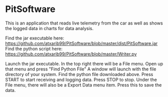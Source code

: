 # PitSoftware
This is an application that reads live telemetry from the car as well as shows the logged data in charts for data analysis.

Find the jar executable here: https://github.com/atxarib99/PitSoftware/blob/master/dist/PitSoftware.jar
Find the python script here: https://github.com/atxarib99/PitSoftware/blob/master/Writer.py

Launch the jar executable. 
In the top right there will be a File menu. Open up that menu and press "Find Python File"
A window will launch with the file directory of your system. Find the python file downloaded above.
Press START to start receiving and logging data. Press STOP to stop.
Under the File menu, there will also be a Export Data menu item. Press this to save the data.
